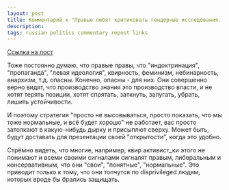 ```yaml
---
layout: post
title: Комментарий к "Правые любят критиковать гендерные исследования..." Владимира Шалларя
description: 
tags: russian politics commentary repost links
---
```


[Ссылка на пост](https://t.me/libertarian_theology/1996)

Тоже постоянно думаю, что правые правы, что "индоктринация", "пропаганда", "левая идеология", квирность, феминизм, небинарность, анархизм, т.д. опасны. Конечно, опасны - для них. Они совершенно верно видят, что производство знания это производство власти, и не хотят терять позиции, хотят спрятать, заткнуть, запугать, убрать, лишить устойчивости.

И поэтому стратегия "просто не высовываться, просто показать, что мы тоже нормальные, и всё будет хорошо" не работает, вас просто затолкают в какую-нибудь дырку и присыплют сверху. Может быть, будут доставать для презентации своей "открытости", когда это удобно.

Стрёмно видеть, что многие, например, квир активист_ки этого не понимают и всеми своими сигналами сигналят правым, либеральным и консервативным, что они "свои", "понятные", "нормальные". Это приводит только к тому, что они топчутся по disprivileged людям, которых вроде бы брались защищать.

